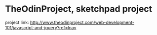# TheOdinProject, sketchpad project

project link: http://www.theodinproject.com/web-development-101/javascript-and-jquery?ref=lnav
